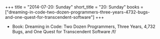 +++
title = "2014-07-20: Sunday"
short_title = "20: Sunday"
books = ["dreaming-in-code-two-dozen-programmers-three-years-4732-bugs-and-one-quest-for-transcendent-software"]
+++


* Book: Dreaming in Code: Two Dozen Programmers, Three Years, 4,732 Bugs, and One Quest for Transcendent Software /f/
